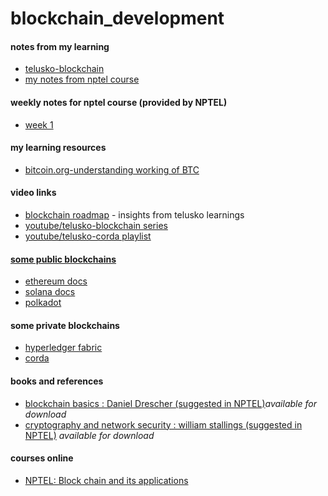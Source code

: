 # blockchain_development
<h4>notes from my learning</h4>
<ul>
<li><a href="https://github.com/sangamsaisrivinay/blockchain_development/blob/main/telusko-blockchain.pdf">telusko-blockchain</a></li>
  <li><a href="https://drive.google.com/drive/folders/1o0hQNm8UTDe_XPbw8eYKQuqfnYZnugWX?usp=sharing">my notes from nptel course</a></li>
</ul>

<h4>weekly notes for nptel course (provided by NPTEL)</h4>
<ul>
  <li><a href="https://drive.google.com/file/d/15PdRrusRY0ZlASFMU_1NBTcJPH8ygVHV/view?usp=sharing">week 1</a></li>
  </ul>
<h4>my learning resources</h4>
<ul>
<li><a href="https://developer.bitcoin.org/devguide/block_chain.html">bitcoin.org-understanding working of BTC</a></li>
  </ul>
<h4>video links</h4>
<ul>
<li><a href="https://www.youtube.com/watch?v=e8NKbusx-Nc">blockchain roadmap</a> - insights from telusko learnings</li>
  <li><a href="https://www.youtube.com/watch?v=X06TQOOBrhM">youtube/telusko-blockchain series</a></li>
  <li><a href="https://youtube.com/playlist?list=PLsyeobzWxl7pGh8x5C2hsu3My4ei-eX1Y">youtube/telusko-corda playlist</li>
</ul>
  <h4>some public blockchains</h4>
  <ul>
  <li><a href="https://ethereum.org/en/developers/">ethereum docs</a></li>
  <li><a href="https://solana.com/developers">solana docs</a></li>
  <li><a href="https://wiki.polkadot.network/docs/learn-launch">polkadot</a></li>
  </ul>

<h4>some private blockchains</h4>
<ul>
<li><a href="https://hyperledger-fabric.readthedocs.io/en/latest/whatis.html">hyperledger fabric</a></li>
  <li><a href="https://docs.r3.com/en/tutorials.html">corda</a></li>
  </ul>

<h4>books and references</h4>
<ul>
  <li><a href="https://www.pdfdrive.com/blockchain-basics-apress-2017-e158110254.html">blockchain basics : Daniel Drescher (suggested in NPTEL)</a><i>available for download</i></li>
  <li><a href="https://gacbe.ac.in/images/E%20books/Cryptography%20and%20Network%20Security%20-%20Prins%20and%20Pract.%205th%20ed%20-%20W.%20Stallings%20(Pearson,%202011)%20BBSbb.pdf">cryptography and network security : william stallings (suggested in NPTEL)</a><i> available for download</i></li> 
  </ul>
  
  <h4>courses online</h4>
  <ul>
  <li><a href="https://nptel.ac.in/courses/106/105/106105235/">NPTEL: Block chain and its applications</a></li>
  </ul>
